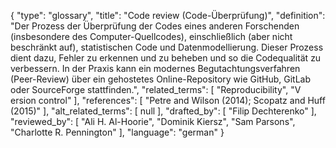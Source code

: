 {
    "type": "glossary",
    "title": "Code review (Code-Überprüfung)",
    "definition": "Der Prozess der Überprüfung der Codes eines anderen Forschenden (insbesondere des Computer-Quellcodes), einschließlich (aber nicht beschränkt auf), statistischen Code und Datenmodellierung. Dieser Prozess dient dazu, Fehler zu erkennen und zu beheben und so die Codequalität zu verbessern. In der Praxis kann ein modernes Begutachtungsverfahren (Peer-Review) über ein gehostetes Online-Repository wie GitHub, GitLab oder SourceForge stattfinden.",
    "related_terms": [
        "Reproducibility",
        "V ersion control"
    ],
    "references": [
        "Petre and Wilson (2014); Scopatz and Huff (2015)"
    ],
    "alt_related_terms": [
        null
    ],
    "drafted_by": [
        "Filip Dechterenko"
    ],
    "reviewed_by": [
        "Ali H. Al-Hoorie",
        "Dominik Kiersz",
        "Sam Parsons",
        "Charlotte R. Pennington"
    ],
    "language": "german"
}